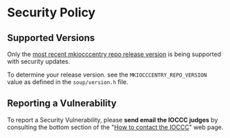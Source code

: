 # Security Policy

## Supported Versions

Only the [most recent mkiocccentry repo release version](https://github.com/ioccc-src/mkiocccentry/releases)
is being supported with security updates.

To determine your release version. see the `MKIOCCCENTRY_REPO_VERSION`
value as defined in the `soup/version.h` file.

## Reporting a Vulnerability

To report a Security Vulnerability,
please **send email the IOCCC judges** by consulting the bottom section
of the "[How to contact the IOCCC](https://www.ioccc.org/contact.html)" web page.

